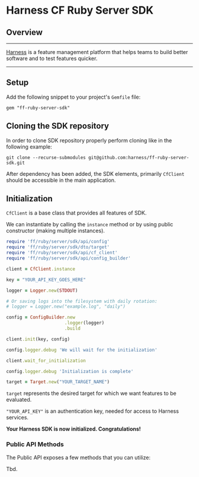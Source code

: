Harness CF Ruby Server SDK
========================

## Overview

-------------------------
[Harness](https://www.harness.io/) is a feature management platform that helps teams to build better software and to
test features quicker.

-------------------------

## Setup

Add the following snippet to your project's `Gemfile` file:

```
gem "ff-ruby-server-sdk"
```

## Cloning the SDK repository

In order to clone SDK repository properly perform cloning like in the following example:

```
git clone --recurse-submodules git@github.com:harness/ff-ruby-server-sdk.git
```

After dependency has been added, the SDK elements, primarily `CfClient` should be accessible in the main application.

## Initialization

`CfClient` is a base class that provides all features of SDK.

We can instantiate by calling the `instance` method or by using public
constructor (making multiple instances).

```ruby
require 'ff/ruby/server/sdk/api/config'
require 'ff/ruby/server/sdk/dto/target'
require 'ff/ruby/server/sdk/api/cf_client'
require 'ff/ruby/server/sdk/api/config_builder'

client = CfClient.instance

key = "YOUR_API_KEY_GOES_HERE"

logger = Logger.new(STDOUT)

# Or saving logs into the filesystem with daily rotation:
# logger = Logger.new("example.log", "daily")

config = ConfigBuilder.new
                      .logger(logger)
                      .build

client.init(key, config)

config.logger.debug 'We will wait for the initialization'

client.wait_for_initialization

config.logger.debug 'Initialization is complete'

target = Target.new("YOUR_TARGET_NAME")
```

`target` represents the desired target for which we want features to be evaluated.

`"YOUR_API_KEY"` is an authentication key, needed for access to Harness services.

**Your Harness SDK is now initialized. Congratulations!**

### Public API Methods ###

The Public API exposes a few methods that you can utilize:

Tbd.



